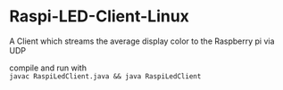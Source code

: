 # Raspi-LED-Client-Linux
A Client which streams the average display color to the Raspberry pi via UDP

compile and run with  
`javac RaspiLedClient.java && java RaspiLedClient`

